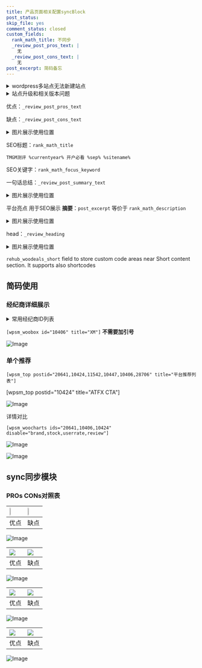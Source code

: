 ```yaml
---
title: 产品页面相关配置syncBlock
post_status: 
skip_file: yes
comment_status: closed
custom_fields:
  rank_math_title: 不同步
  _review_post_pros_text: |
    无
  _review_post_cons_text: |
    无
post_excerpt: 简码备忘
---
```

<details><summary>wordpress多站点无法新建站点</summary>

<li>和报错需要清理cookies一样的原因</li>
<li>wp-config.php里面<code>define( 'SUBDOMAIN_INSTALL', false );//子域名安装</code></li>
<li>新建子站点是用<code>define( 'SUBDOMAIN_INSTALL', true);//子域名安装</code> 完成以后，改成<code>false</code></li>
</details>

<details><summary>站点升级和相关版本问题</summary>

<p>wordpress：5.9.9
woocommerce：7.5.1
出现问题的地方：主题选项里面>><strong>Product layout >>compact style</strong></p>
<p>如何出现没有用过的字段 导致无法保存。先导出配置 然后进行修改，后面再次恢复即可。</p>
<p>出现部分字段无法显示时，需要返回默认布局后，对产品进行保存就好了。</p>
<p></p>
</details>

优点：`_review_post_pros_text`

缺点：`_review_post_cons_text`

<details><summary>图片展示使用位置</summary>

<img src="https://prod-files-secure.s3.us-west-2.amazonaws.com/39ed1227-6d7d-4570-be36-9ccd4a2c4241/f51d3d83-55d4-4bdf-9604-f37ec77ab556/Untitled.png?X-Amz-Algorithm=AWS4-HMAC-SHA256&X-Amz-Content-Sha256=UNSIGNED-PAYLOAD&X-Amz-Credential=ASIAZI2LB4662Q7AJQ3W%2F20250428%2Fus-west-2%2Fs3%2Faws4_request&X-Amz-Date=20250428T105517Z&X-Amz-Expires=3600&X-Amz-Security-Token=IQoJb3JpZ2luX2VjENr%2F%2F%2F%2F%2F%2F%2F%2F%2F%2FwEaCXVzLXdlc3QtMiJGMEQCIEtiR9FDhkNq70te%2FCHGq40Ejt%2BpT%2FNkQQfgEAJSCWyuAiAXts6ELr9xqkpoztS2PkorYiyB4MmbRmKf0B0iXcI8ASr%2FAwhzEAAaDDYzNzQyMzE4MzgwNSIMdmQJns4pFE44XUErKtwDZFm13PirtH8zcZSRV4kfqAg0QLqCssNwA0KNHx4sJtgsjR05u6FvNMT8DhlpGmAq4KRvyQimlBeT7pD7APdV0cbnTL%2FsS43eZ4RlFGYmdiFAoXZodiP923nO7GS76jdC6mvVT6aIpygZgZ22nY1HHb5PpUNEpBOCLRhxiKq5XhgStoxRlL4cqkYsUM4Z1BY21%2Bc4BOwTNK2Pdm4CNyU58fTMbP0MeeNHt00V43C7DbvWrWzD4Oh8IH3VofY%2FxBMg%2FC7qW%2BIm%2Fs6wMOAJR7yTB%2Bomj2CQO9uVwNrb%2FowO49s7vB%2FLJ%2FMALblS9zBiXCEMCiIG7mJSaSvDbm9YvSUeOzgw3rPMFzEaphOO66HipgtAsWVUO%2FE2UgkVtyWQO%2F9rcKJTBBpqHNzCBOctCzoUro8zb3MuQRnndPBkPAtztqW%2Bf8cS%2FYYdhVsbhHh%2FDqqNLc%2BIpfNewXEs%2BsM%2F2yfBGWtcvDvzlRqLsIH9MhKKCxXAvq8084ULmiC9wqBE%2B%2F2BMx2M6wu9lXquWiubADnHn6eCODOYvGQBrb5B5mwBrp1LA7oolbrzEDmurWA8WP%2Fyti4G9dlOpVnTqyBLw%2F5R7SgdKrqiAEmXtdy7BH4TdhKodg30%2Fw%2BbcCuyhNcwiqm9wAY6pgGkL3pY2Hq8A5c1DdAWKhZoD9HJm1cVRJYv1qQjql7sHT7H4d1ozYNLmwUON02Mi%2FKdE7BOBSZQ%2BeB3ecG0PFDKn4WNqJJG9peakEWPaMMC67RGYWlJl%2BZh9rpSeFKCZhF0LRN14zWVx%2F0hB0XanwJmDEYIXbraS%2F%2BHfc72WOCt%2B4AqwwBNOmx7DOMYYMFHKhAyP7Q88bAdxmM%2BAP9yPVT3rqbGkdH9&X-Amz-Signature=96916ab6ec36e83f7869e8236ec0ebf4761fa713cd173519e9e2abf7f2a99078&X-Amz-SignedHeaders=host&x-id=GetObject" alt="Image">
</details>

SEO标题：`rank_math_title`

`TMGM测评 %currentyear% 开户必看 %sep% %sitename%`

SEO关键字：`rank_math_focus_keyword`

一句话总结：`_review_post_summary_text`

<details><summary>图片展示使用位置</summary>

<img src="https://prod-files-secure.s3.us-west-2.amazonaws.com/39ed1227-6d7d-4570-be36-9ccd4a2c4241/4b96a922-296c-4f4e-8630-d1c870cbce01/Untitled.png?X-Amz-Algorithm=AWS4-HMAC-SHA256&X-Amz-Content-Sha256=UNSIGNED-PAYLOAD&X-Amz-Credential=ASIAZI2LB466WJNLOYIE%2F20250428%2Fus-west-2%2Fs3%2Faws4_request&X-Amz-Date=20250428T105517Z&X-Amz-Expires=3600&X-Amz-Security-Token=IQoJb3JpZ2luX2VjENr%2F%2F%2F%2F%2F%2F%2F%2F%2F%2FwEaCXVzLXdlc3QtMiJGMEQCIBzaCWpS1A%2F9RIgqxP1SRDGp3IWoyRmGmuTAAPEf9ltaAiA%2BW2KzmhAZSym%2BxuTeTFAysxW8Rg2JuN6RVf%2Bd3Rcq1yr%2FAwhzEAAaDDYzNzQyMzE4MzgwNSIM35m9TG8qEYbpgdzbKtwD2q7%2FBbZj2OUoi6r4CCuAr3Y7%2BWkTdnfJhBI2Jgzspl6us%2BW8qkzmZ5C0kXqh4rPmhgP58mruFVhHvst9l%2BwcftTexml2AFxaAyNZx1UQaszgAFOKwRiEgeKFkJKV0l7lJB2kp5ZTMI%2FOfl8w2NA%2FVvnag90chaaJVjTFsGgXpJSG4Z2vKxXk%2BwltT%2BtG9Gzs9R2aIuFtfiSEWbG7S6jELC9Br0kd0Loa72y6Eh5kAgbEsETYE8SKG7ZpOhvyUFySISUGxBl0gnlQK8nUmg6UNC%2B7ART4XjqTQyhMFA6NoArHaZtkg5RNE4hcJGOR08FcUeDRDIli%2Fjo0Nzh57s5KEpJcDQm4A5v2dmgkWreHMN6mRDsNoC4%2BSlV0MYvIhKXj3G4Y1WTqDAutbTN%2F0Q8pHprt%2FFGbKM0o7%2FABbThbfxjeqyo033SAWX%2FC8FElM9YRVYN%2BZ4uL0%2BwXkaQWufApI3QFjiVX1nQZySje2c0jOSHS6lKUupDHyekPtUvs3nYRxGwgctSGZ%2Foyyapm80MrPN0ei8JoAoErSXyQhpVr8vupavNdioRELd9lglNzf5YYowujZZNH9rIl%2FUOacKoIUgVbl79GXBwccyR3LGAZf4gVknqSLhZRqj11Ov4wp6m9wAY6pgECQDLerRvuMtlyrMXTPU%2BDmrPfj7JSzPbQgaMGRpAsK1ZoB54U2vStMDPU8r%2FvcNR6F0Ylr5dbF090yuADV2%2FpH5qVONGm0LBIUowO8dmWVV%2FUPjtSzRsNq%2BrsXxZEpdmmKZAsz%2FB42qbgx8gqlygp07jNt3bCgHSmiAY1tQx%2B1HIm9owPlopWs9K2ZWIJgjxLF8tpD3%2Bp63ZR3cPuNxqIc221yxwA&X-Amz-Signature=0f2f973691571f9de91a397d6f0bfdbaf846c70ac1f792bddf2b32e3a7a403fe&X-Amz-SignedHeaders=host&x-id=GetObject" alt="Image">
</details>

平台亮点 用于SEO展示 **摘要**：`post_excerpt`  等价于 `rank_math_description`

<details><summary>图片展示使用位置</summary>

<img src="https://prod-files-secure.s3.us-west-2.amazonaws.com/39ed1227-6d7d-4570-be36-9ccd4a2c4241/1ee11f63-b60a-4dfe-a7a7-d58ff23b5d88/Untitled.png?X-Amz-Algorithm=AWS4-HMAC-SHA256&X-Amz-Content-Sha256=UNSIGNED-PAYLOAD&X-Amz-Credential=ASIAZI2LB466SLQVBB6R%2F20250428%2Fus-west-2%2Fs3%2Faws4_request&X-Amz-Date=20250428T105517Z&X-Amz-Expires=3600&X-Amz-Security-Token=IQoJb3JpZ2luX2VjENr%2F%2F%2F%2F%2F%2F%2F%2F%2F%2FwEaCXVzLXdlc3QtMiJHMEUCIQDTKqkzZb%2Bxr74B4m5gt5ZCngm%2Ffbq%2FtqXz%2FgodaLntWAIgVYrdWCmAXCix3gtAEiREH4UN2uzYPwAd%2F9sqoCRyU8gq%2FwMIcxAAGgw2Mzc0MjMxODM4MDUiDH%2BJcgXLKvHU1WxTnyrcA8bFRuY7aHLoqvjMiKh1xeOullN4Cbwz4OXJ0VOh%2FKbsYA%2BWA1C8v9IeV7CPu029R8bNeE5EQ21tczdpMKGrsdutLvskvdPpGAdt%2ByoAwfk1Pz9WUKpWUW2wTgE2plS69gk2ApkwDrgUJ7uuESD0rLIauy6svyfuNiO9S0DubBCv8MyTbhJ%2BPJGBU4Rlc%2F9%2FeYYduCGFmBD4FnCNxdg3RExh8PpemkE5jvATtHtImIVE2vqVTkI8CkEheiXfhz93CxYkhIt5fk140eXhtMwfnMEVA0kCBVUucOExusBbq9Kh9AMzmy7OCRlt%2BKiMHEnFqgpmciQkKJ3W0l%2BwUeKE3YrUE%2BibTeadMq4BlTMI%2Feghtq%2FHNbNHa3tQLx7Md9%2BEYFyP66LBXcRgbhjcT%2F04j153bEM5Y4XJEON5TJGi62xyTCZVuPTxhduNNvWak4t9YY7xeZNiffdCTjnwvgpPt8id8CWwK3BQscEg6b9ggA2LHV62tN1jIvzobb48Qge4Cv2h3Gbw9Z1%2BO34CfbG4j1JT22SU3UQg9cMsDcFPTHoWOlhyzCX1W3lkkIC0Y0w8qSECgzsOumSUXT6iNv%2BaX57a7%2BcEEsyZBIzdPpqpcOpf6RkiZrVGB98mCcQbMMSpvcAGOqUBPXQS7W6F7cwaQNCD7bQ5uh1dY3NGFM7ivDgAyuatyGGscuDwOPUNVw2CP17FtEkjpsSSMLgtLVw%2BM53k68g1%2B%2Fpqw350WDYWPUmvbQPclEsG7G6bkp8%2BqztSba3SD9gkyzCDmvMqpWHomsQaLXh%2F4MjcmfU38I%2FsV2plneIvyke7mOxLL0hx4vyGk4g84Gt38adnD1g3%2FGO8c%2F14luNeTR6MKILQ&X-Amz-Signature=598a8ecb8a94a1af004a868d8cab40c3cd015f236161b88ce442f251f15c6d4d&X-Amz-SignedHeaders=host&x-id=GetObject" alt="Image">
<img src="https://prod-files-secure.s3.us-west-2.amazonaws.com/39ed1227-6d7d-4570-be36-9ccd4a2c4241/ad4118b5-78d8-4fbe-801e-3b29b5d99c01/Untitled.png?X-Amz-Algorithm=AWS4-HMAC-SHA256&X-Amz-Content-Sha256=UNSIGNED-PAYLOAD&X-Amz-Credential=ASIAZI2LB466SLQVBB6R%2F20250428%2Fus-west-2%2Fs3%2Faws4_request&X-Amz-Date=20250428T105517Z&X-Amz-Expires=3600&X-Amz-Security-Token=IQoJb3JpZ2luX2VjENr%2F%2F%2F%2F%2F%2F%2F%2F%2F%2FwEaCXVzLXdlc3QtMiJHMEUCIQDTKqkzZb%2Bxr74B4m5gt5ZCngm%2Ffbq%2FtqXz%2FgodaLntWAIgVYrdWCmAXCix3gtAEiREH4UN2uzYPwAd%2F9sqoCRyU8gq%2FwMIcxAAGgw2Mzc0MjMxODM4MDUiDH%2BJcgXLKvHU1WxTnyrcA8bFRuY7aHLoqvjMiKh1xeOullN4Cbwz4OXJ0VOh%2FKbsYA%2BWA1C8v9IeV7CPu029R8bNeE5EQ21tczdpMKGrsdutLvskvdPpGAdt%2ByoAwfk1Pz9WUKpWUW2wTgE2plS69gk2ApkwDrgUJ7uuESD0rLIauy6svyfuNiO9S0DubBCv8MyTbhJ%2BPJGBU4Rlc%2F9%2FeYYduCGFmBD4FnCNxdg3RExh8PpemkE5jvATtHtImIVE2vqVTkI8CkEheiXfhz93CxYkhIt5fk140eXhtMwfnMEVA0kCBVUucOExusBbq9Kh9AMzmy7OCRlt%2BKiMHEnFqgpmciQkKJ3W0l%2BwUeKE3YrUE%2BibTeadMq4BlTMI%2Feghtq%2FHNbNHa3tQLx7Md9%2BEYFyP66LBXcRgbhjcT%2F04j153bEM5Y4XJEON5TJGi62xyTCZVuPTxhduNNvWak4t9YY7xeZNiffdCTjnwvgpPt8id8CWwK3BQscEg6b9ggA2LHV62tN1jIvzobb48Qge4Cv2h3Gbw9Z1%2BO34CfbG4j1JT22SU3UQg9cMsDcFPTHoWOlhyzCX1W3lkkIC0Y0w8qSECgzsOumSUXT6iNv%2BaX57a7%2BcEEsyZBIzdPpqpcOpf6RkiZrVGB98mCcQbMMSpvcAGOqUBPXQS7W6F7cwaQNCD7bQ5uh1dY3NGFM7ivDgAyuatyGGscuDwOPUNVw2CP17FtEkjpsSSMLgtLVw%2BM53k68g1%2B%2Fpqw350WDYWPUmvbQPclEsG7G6bkp8%2BqztSba3SD9gkyzCDmvMqpWHomsQaLXh%2F4MjcmfU38I%2FsV2plneIvyke7mOxLL0hx4vyGk4g84Gt38adnD1g3%2FGO8c%2F14luNeTR6MKILQ&X-Amz-Signature=f3e2c144ba4665c6fa4764078fc0546da8964a2bcf6b9b5972c7f54520b61a64&X-Amz-SignedHeaders=host&x-id=GetObject" alt="Image">
<img src="https://prod-files-secure.s3.us-west-2.amazonaws.com/39ed1227-6d7d-4570-be36-9ccd4a2c4241/a38cf7c9-a79c-4b64-9e94-13589fe0758b/Untitled.png?X-Amz-Algorithm=AWS4-HMAC-SHA256&X-Amz-Content-Sha256=UNSIGNED-PAYLOAD&X-Amz-Credential=ASIAZI2LB466SLQVBB6R%2F20250428%2Fus-west-2%2Fs3%2Faws4_request&X-Amz-Date=20250428T105517Z&X-Amz-Expires=3600&X-Amz-Security-Token=IQoJb3JpZ2luX2VjENr%2F%2F%2F%2F%2F%2F%2F%2F%2F%2FwEaCXVzLXdlc3QtMiJHMEUCIQDTKqkzZb%2Bxr74B4m5gt5ZCngm%2Ffbq%2FtqXz%2FgodaLntWAIgVYrdWCmAXCix3gtAEiREH4UN2uzYPwAd%2F9sqoCRyU8gq%2FwMIcxAAGgw2Mzc0MjMxODM4MDUiDH%2BJcgXLKvHU1WxTnyrcA8bFRuY7aHLoqvjMiKh1xeOullN4Cbwz4OXJ0VOh%2FKbsYA%2BWA1C8v9IeV7CPu029R8bNeE5EQ21tczdpMKGrsdutLvskvdPpGAdt%2ByoAwfk1Pz9WUKpWUW2wTgE2plS69gk2ApkwDrgUJ7uuESD0rLIauy6svyfuNiO9S0DubBCv8MyTbhJ%2BPJGBU4Rlc%2F9%2FeYYduCGFmBD4FnCNxdg3RExh8PpemkE5jvATtHtImIVE2vqVTkI8CkEheiXfhz93CxYkhIt5fk140eXhtMwfnMEVA0kCBVUucOExusBbq9Kh9AMzmy7OCRlt%2BKiMHEnFqgpmciQkKJ3W0l%2BwUeKE3YrUE%2BibTeadMq4BlTMI%2Feghtq%2FHNbNHa3tQLx7Md9%2BEYFyP66LBXcRgbhjcT%2F04j153bEM5Y4XJEON5TJGi62xyTCZVuPTxhduNNvWak4t9YY7xeZNiffdCTjnwvgpPt8id8CWwK3BQscEg6b9ggA2LHV62tN1jIvzobb48Qge4Cv2h3Gbw9Z1%2BO34CfbG4j1JT22SU3UQg9cMsDcFPTHoWOlhyzCX1W3lkkIC0Y0w8qSECgzsOumSUXT6iNv%2BaX57a7%2BcEEsyZBIzdPpqpcOpf6RkiZrVGB98mCcQbMMSpvcAGOqUBPXQS7W6F7cwaQNCD7bQ5uh1dY3NGFM7ivDgAyuatyGGscuDwOPUNVw2CP17FtEkjpsSSMLgtLVw%2BM53k68g1%2B%2Fpqw350WDYWPUmvbQPclEsG7G6bkp8%2BqztSba3SD9gkyzCDmvMqpWHomsQaLXh%2F4MjcmfU38I%2FsV2plneIvyke7mOxLL0hx4vyGk4g84Gt38adnD1g3%2FGO8c%2F14luNeTR6MKILQ&X-Amz-Signature=5226fbcd14f9e0fb73902b8941414600d04f4435dff031973662000849674318&X-Amz-SignedHeaders=host&x-id=GetObject" alt="Image">
<img src="https://prod-files-secure.s3.us-west-2.amazonaws.com/39ed1227-6d7d-4570-be36-9ccd4a2c4241/7da6fc1e-d2ac-42ae-8c75-cb5749aa18f6/Untitled.png?X-Amz-Algorithm=AWS4-HMAC-SHA256&X-Amz-Content-Sha256=UNSIGNED-PAYLOAD&X-Amz-Credential=ASIAZI2LB466SLQVBB6R%2F20250428%2Fus-west-2%2Fs3%2Faws4_request&X-Amz-Date=20250428T105517Z&X-Amz-Expires=3600&X-Amz-Security-Token=IQoJb3JpZ2luX2VjENr%2F%2F%2F%2F%2F%2F%2F%2F%2F%2FwEaCXVzLXdlc3QtMiJHMEUCIQDTKqkzZb%2Bxr74B4m5gt5ZCngm%2Ffbq%2FtqXz%2FgodaLntWAIgVYrdWCmAXCix3gtAEiREH4UN2uzYPwAd%2F9sqoCRyU8gq%2FwMIcxAAGgw2Mzc0MjMxODM4MDUiDH%2BJcgXLKvHU1WxTnyrcA8bFRuY7aHLoqvjMiKh1xeOullN4Cbwz4OXJ0VOh%2FKbsYA%2BWA1C8v9IeV7CPu029R8bNeE5EQ21tczdpMKGrsdutLvskvdPpGAdt%2ByoAwfk1Pz9WUKpWUW2wTgE2plS69gk2ApkwDrgUJ7uuESD0rLIauy6svyfuNiO9S0DubBCv8MyTbhJ%2BPJGBU4Rlc%2F9%2FeYYduCGFmBD4FnCNxdg3RExh8PpemkE5jvATtHtImIVE2vqVTkI8CkEheiXfhz93CxYkhIt5fk140eXhtMwfnMEVA0kCBVUucOExusBbq9Kh9AMzmy7OCRlt%2BKiMHEnFqgpmciQkKJ3W0l%2BwUeKE3YrUE%2BibTeadMq4BlTMI%2Feghtq%2FHNbNHa3tQLx7Md9%2BEYFyP66LBXcRgbhjcT%2F04j153bEM5Y4XJEON5TJGi62xyTCZVuPTxhduNNvWak4t9YY7xeZNiffdCTjnwvgpPt8id8CWwK3BQscEg6b9ggA2LHV62tN1jIvzobb48Qge4Cv2h3Gbw9Z1%2BO34CfbG4j1JT22SU3UQg9cMsDcFPTHoWOlhyzCX1W3lkkIC0Y0w8qSECgzsOumSUXT6iNv%2BaX57a7%2BcEEsyZBIzdPpqpcOpf6RkiZrVGB98mCcQbMMSpvcAGOqUBPXQS7W6F7cwaQNCD7bQ5uh1dY3NGFM7ivDgAyuatyGGscuDwOPUNVw2CP17FtEkjpsSSMLgtLVw%2BM53k68g1%2B%2Fpqw350WDYWPUmvbQPclEsG7G6bkp8%2BqztSba3SD9gkyzCDmvMqpWHomsQaLXh%2F4MjcmfU38I%2FsV2plneIvyke7mOxLL0hx4vyGk4g84Gt38adnD1g3%2FGO8c%2F14luNeTR6MKILQ&X-Amz-Signature=48a3949056c229d44a9dce4a7ae1f266ee777239b43f5d4c128c907fa77c5527&X-Amz-SignedHeaders=host&x-id=GetObject" alt="Image">
<img src="https://prod-files-secure.s3.us-west-2.amazonaws.com/39ed1227-6d7d-4570-be36-9ccd4a2c4241/7e97f40a-eaee-47f5-b2f9-475f96808fa7/Untitled.png?X-Amz-Algorithm=AWS4-HMAC-SHA256&X-Amz-Content-Sha256=UNSIGNED-PAYLOAD&X-Amz-Credential=ASIAZI2LB466SLQVBB6R%2F20250428%2Fus-west-2%2Fs3%2Faws4_request&X-Amz-Date=20250428T105517Z&X-Amz-Expires=3600&X-Amz-Security-Token=IQoJb3JpZ2luX2VjENr%2F%2F%2F%2F%2F%2F%2F%2F%2F%2FwEaCXVzLXdlc3QtMiJHMEUCIQDTKqkzZb%2Bxr74B4m5gt5ZCngm%2Ffbq%2FtqXz%2FgodaLntWAIgVYrdWCmAXCix3gtAEiREH4UN2uzYPwAd%2F9sqoCRyU8gq%2FwMIcxAAGgw2Mzc0MjMxODM4MDUiDH%2BJcgXLKvHU1WxTnyrcA8bFRuY7aHLoqvjMiKh1xeOullN4Cbwz4OXJ0VOh%2FKbsYA%2BWA1C8v9IeV7CPu029R8bNeE5EQ21tczdpMKGrsdutLvskvdPpGAdt%2ByoAwfk1Pz9WUKpWUW2wTgE2plS69gk2ApkwDrgUJ7uuESD0rLIauy6svyfuNiO9S0DubBCv8MyTbhJ%2BPJGBU4Rlc%2F9%2FeYYduCGFmBD4FnCNxdg3RExh8PpemkE5jvATtHtImIVE2vqVTkI8CkEheiXfhz93CxYkhIt5fk140eXhtMwfnMEVA0kCBVUucOExusBbq9Kh9AMzmy7OCRlt%2BKiMHEnFqgpmciQkKJ3W0l%2BwUeKE3YrUE%2BibTeadMq4BlTMI%2Feghtq%2FHNbNHa3tQLx7Md9%2BEYFyP66LBXcRgbhjcT%2F04j153bEM5Y4XJEON5TJGi62xyTCZVuPTxhduNNvWak4t9YY7xeZNiffdCTjnwvgpPt8id8CWwK3BQscEg6b9ggA2LHV62tN1jIvzobb48Qge4Cv2h3Gbw9Z1%2BO34CfbG4j1JT22SU3UQg9cMsDcFPTHoWOlhyzCX1W3lkkIC0Y0w8qSECgzsOumSUXT6iNv%2BaX57a7%2BcEEsyZBIzdPpqpcOpf6RkiZrVGB98mCcQbMMSpvcAGOqUBPXQS7W6F7cwaQNCD7bQ5uh1dY3NGFM7ivDgAyuatyGGscuDwOPUNVw2CP17FtEkjpsSSMLgtLVw%2BM53k68g1%2B%2Fpqw350WDYWPUmvbQPclEsG7G6bkp8%2BqztSba3SD9gkyzCDmvMqpWHomsQaLXh%2F4MjcmfU38I%2FsV2plneIvyke7mOxLL0hx4vyGk4g84Gt38adnD1g3%2FGO8c%2F14luNeTR6MKILQ&X-Amz-Signature=97fa06a6cefe2a236bae7419cb96a804db2e70736f245098df5a545401ae1eea&X-Amz-SignedHeaders=host&x-id=GetObject" alt="Image">
</details>

head：`_review_heading`

<details><summary>图片展示使用位置</summary>

<img src="https://prod-files-secure.s3.us-west-2.amazonaws.com/39ed1227-6d7d-4570-be36-9ccd4a2c4241/3a4650ad-9887-415c-889a-edd51fa54f27/Untitled.png?X-Amz-Algorithm=AWS4-HMAC-SHA256&X-Amz-Content-Sha256=UNSIGNED-PAYLOAD&X-Amz-Credential=ASIAZI2LB46663FRXA2P%2F20250428%2Fus-west-2%2Fs3%2Faws4_request&X-Amz-Date=20250428T105518Z&X-Amz-Expires=3600&X-Amz-Security-Token=IQoJb3JpZ2luX2VjENr%2F%2F%2F%2F%2F%2F%2F%2F%2F%2FwEaCXVzLXdlc3QtMiJGMEQCIAusp7dmT1j3GMmAwhVTA8v9tdx1znKZFvB5mVgxm1nqAiBEbYppeVv%2FtZZpUe7v5HcUXRNgtIsduDCg1NE38uFtfSr%2FAwhzEAAaDDYzNzQyMzE4MzgwNSIMPK8JslkndCwSGdc0KtwDqdxJYwH235nwUYqilLEdOFqaFron4xl8lFchPoqPmLYr5sj39s99u0SiHidh31447Pk8N0M6q5ei3%2FB%2Bl1KbKb0m%2FM6QHquNHU%2FecbK6UWqUhI9LhuwHdSjZZ9sxu2lG5sBE0HAdDJSljR0w7enQQsrXPgHJeUFJZkVx5AE3IWYV8FCj8UqRcNU2zUAU%2FUTgY8MTpLVamFKmrXKfWwICujVqAAdW%2FhJjHknyS%2FaO8ZaftsrR%2BnqSHAYx5hrcaa%2Fskzm%2BhBHgo0m65mvvnBaTdHfgycFGI5RTaQN1VvpH2i5r%2BA6hv4EECmIUtA7l6QBgq8KoHDoGeToeIpVfi8mRCC14e5cqcFHV2CAmPf2IQ5ywqPrzABF5hvEt1SbDuRo0HsDNultmslvHe8%2F44SdFpMHEu2ep6jvB5tshT8zHlxAqbasyKZQDUQYrO02Rf5xXSh1kMCdLR4TgOsrnkl6QEr4hVfYVyRI2qzAuJZ23CkpQnfWpRfkHAQQD%2B4a%2Fvc8JjtYpa6kEYJLoWDKZO%2B757X7IqYENLaMehHC%2BEvTC6DtQUQv1ChHKOLueeufWf2WsFivxd%2FqA7MSeJSUqeDXRN%2BHcUKOYaqtiDWd8RRucQwgdynxpKAJWZQAVd34w3Km9wAY6pgGWbcyQRfWmO4AmlZX4gtsGHG8Z%2B8NXZA5DC3%2BEDtQ33Vjwuq4q0gu0vj4uRcCRnynHwvtmuii7%2BqoP99Wxoaskh4%2F1vCbY2mWwtRWPChR9xI8RHLz3xGtwRCeKLOIZ0Lz8CX1BSEdVjrwhfboIssBPE7saT95tc5D6pG%2BmYssFQ%2F314%2BuNcQs3xoyIb%2Bwq2yeu7AA0N6e4bfapAnZHUU6KL66scr4Y&X-Amz-Signature=f29ddbeff5dd665036252112d4dfaffb186fa6be28a971ae8c799a4b31131cec&X-Amz-SignedHeaders=host&x-id=GetObject" alt="Image">
</details>

`rehub_woodeals_short`	field to store custom code areas near Short content section. It supports also shortcodes



## 简码使用

### 经纪商详细展示

<details><summary>常用经纪商ID列表</summary>

<pre><code class="php">嘉盛 ===> 20641  [wpsm_woobox id="20641" title="嘉盛"]
易信easymarkets ===> 11542  [wpsm_woobox id="11542" title="易信easymarkets"]
ATFX外汇 ===> 10424  [wpsm_woobox id="10424" title="ATFX"]
XM ===> 10406  [wpsm_woobox id="10406" title="XM"]
TMGM ===> 29622  [wpsm_woobox id="29622" title="TMGM"]
HYCM ===> 10447  [wpsm_woobox id="10447" title="HYCM"]
fpmarkets澳福外汇 ===> 20639  [wpsm_woobox id="20639" title="fpmarkets澳福外汇"]</code></pre>
</details>

`[wpsm_woobox id="10406" title="XM"]` **不需要加引号**

![Image](https://prod-files-secure.s3.us-west-2.amazonaws.com/39ed1227-6d7d-4570-be36-9ccd4a2c4241/4f898f9d-0fa7-4e43-acd3-ac6bc7be575a/Untitled.png?X-Amz-Algorithm=AWS4-HMAC-SHA256&X-Amz-Content-Sha256=UNSIGNED-PAYLOAD&X-Amz-Credential=ASIAZI2LB466UYEA3PKR%2F20250428%2Fus-west-2%2Fs3%2Faws4_request&X-Amz-Date=20250428T105516Z&X-Amz-Expires=3600&X-Amz-Security-Token=IQoJb3JpZ2luX2VjENr%2F%2F%2F%2F%2F%2F%2F%2F%2F%2FwEaCXVzLXdlc3QtMiJHMEUCIQDs9oQkooaARVUboZppq8O9SCZPUk89HNoKyxjVcPjLGQIgO3HfDxWm3dyY7Z7hHU6ErIUJEqxkzpLpG8iEcHak4ckq%2FwMIcxAAGgw2Mzc0MjMxODM4MDUiDNGTj7nKRRYEf2uIoCrcA9ATVYI4bPogAA2NG0o4etYGGzsXnK2ezG119SLVY6XUAx7NkmMW7ai1wKD33WawNX3EnjsMLdP1xq4JA3nP9PuI24OT%2BOuTEics5pYDu0QARCqyW9xhIc954ruU%2BcNfm9VjShJgVB4TCE%2Fie7L3JxoeNCYIcghezU7YbZ%2BWCldwtcEMwQQKFVbbhNWbMtqmXe0GnlHS3MuHPkU9N6bs6b7fiZ5un1BNDmETL55iuInthlf3Y8anyofKGbkDgtnuaI63EMMh2sTK8jlIjPIA4I7HmqUUKcf5sgMPgRuV%2B9JoU0lD6DbDJ3WMc1bYwPfs9RXXn0efdtkk26Yy3uyvzY23hkvrbJFaliJaobOCeRxmnRs8A2Ncy3rogYdCkQR2z0CkhgYz4WfvdFaYPPvdffiDKFeVZ2fK6k8gUpIqOAJvGKmujX1VBvMsjAAr6ulsg0rGCDrLXIMocaGJ7LSA90LroSsTKpp5EtwlNK%2FY14RWpJgnbmVOgdVQPrPHe1s4i8TbKEk9SjHaYCLvw0F8TxGtXRgB0HsqhL6qrl%2FeK4G4zE0lqJ6vr7QzhdTO%2FhcbchOrTTaC8dviXZzscuRswqwIv3vG8rxvzQeh7u7jSMerwSioeu4q5XhSHbIkML%2BpvcAGOqUB7V56GnRbgXQ2V%2Fx2%2FNVPEF5Plio1TAqX1V9S8e9WY8NgzyunNoBmDrN1vwi%2BzhHV4gKQiaFrkTkN33Oy5Z3REN2UQrmamtIJpBVBrjP6rMAMJajIKMmGAn4Dc2sWz%2BRDfQ7Vwd%2FkFnJ5C9rVe%2FwYv5nwPFLxyzNg45SNw4z3HwK20n1H350zlK17RrmJZa8MMcVbExQ%2B%2FPZ0H2SjsKTNRcZ6PtLk&X-Amz-Signature=20755d69211429108622822b9a3222d6fa564f7f9529f992dc9ff243b8f04a33&X-Amz-SignedHeaders=host&x-id=GetObject)

### 单个推荐
`[wpsm_top postid="20641,10424,11542,10447,10406,28706" title="平台推荐列表"]`

[wpsm_top postid="10424" title="ATFX CTA"]

![Image](https://prod-files-secure.s3.us-west-2.amazonaws.com/39ed1227-6d7d-4570-be36-9ccd4a2c4241/5ac620dc-51a8-48b6-b55d-91f47299193c/Untitled.png?X-Amz-Algorithm=AWS4-HMAC-SHA256&X-Amz-Content-Sha256=UNSIGNED-PAYLOAD&X-Amz-Credential=ASIAZI2LB466UYEA3PKR%2F20250428%2Fus-west-2%2Fs3%2Faws4_request&X-Amz-Date=20250428T105516Z&X-Amz-Expires=3600&X-Amz-Security-Token=IQoJb3JpZ2luX2VjENr%2F%2F%2F%2F%2F%2F%2F%2F%2F%2FwEaCXVzLXdlc3QtMiJHMEUCIQDs9oQkooaARVUboZppq8O9SCZPUk89HNoKyxjVcPjLGQIgO3HfDxWm3dyY7Z7hHU6ErIUJEqxkzpLpG8iEcHak4ckq%2FwMIcxAAGgw2Mzc0MjMxODM4MDUiDNGTj7nKRRYEf2uIoCrcA9ATVYI4bPogAA2NG0o4etYGGzsXnK2ezG119SLVY6XUAx7NkmMW7ai1wKD33WawNX3EnjsMLdP1xq4JA3nP9PuI24OT%2BOuTEics5pYDu0QARCqyW9xhIc954ruU%2BcNfm9VjShJgVB4TCE%2Fie7L3JxoeNCYIcghezU7YbZ%2BWCldwtcEMwQQKFVbbhNWbMtqmXe0GnlHS3MuHPkU9N6bs6b7fiZ5un1BNDmETL55iuInthlf3Y8anyofKGbkDgtnuaI63EMMh2sTK8jlIjPIA4I7HmqUUKcf5sgMPgRuV%2B9JoU0lD6DbDJ3WMc1bYwPfs9RXXn0efdtkk26Yy3uyvzY23hkvrbJFaliJaobOCeRxmnRs8A2Ncy3rogYdCkQR2z0CkhgYz4WfvdFaYPPvdffiDKFeVZ2fK6k8gUpIqOAJvGKmujX1VBvMsjAAr6ulsg0rGCDrLXIMocaGJ7LSA90LroSsTKpp5EtwlNK%2FY14RWpJgnbmVOgdVQPrPHe1s4i8TbKEk9SjHaYCLvw0F8TxGtXRgB0HsqhL6qrl%2FeK4G4zE0lqJ6vr7QzhdTO%2FhcbchOrTTaC8dviXZzscuRswqwIv3vG8rxvzQeh7u7jSMerwSioeu4q5XhSHbIkML%2BpvcAGOqUB7V56GnRbgXQ2V%2Fx2%2FNVPEF5Plio1TAqX1V9S8e9WY8NgzyunNoBmDrN1vwi%2BzhHV4gKQiaFrkTkN33Oy5Z3REN2UQrmamtIJpBVBrjP6rMAMJajIKMmGAn4Dc2sWz%2BRDfQ7Vwd%2FkFnJ5C9rVe%2FwYv5nwPFLxyzNg45SNw4z3HwK20n1H350zlK17RrmJZa8MMcVbExQ%2B%2FPZ0H2SjsKTNRcZ6PtLk&X-Amz-Signature=d12692e8e865ab0a986498ff4f7cb2d3ab263e9b888644ebe76a4e4dd5b7ddc9&X-Amz-SignedHeaders=host&x-id=GetObject)

详情对比

`[wpsm_woocharts ids="20641,10406,10424" disable="brand,stock,userrate,review"]`

![Image](https://prod-files-secure.s3.us-west-2.amazonaws.com/39ed1227-6d7d-4570-be36-9ccd4a2c4241/bf3ba45f-b9f3-4295-8aef-b4a495fd25f4/Untitled.png?X-Amz-Algorithm=AWS4-HMAC-SHA256&X-Amz-Content-Sha256=UNSIGNED-PAYLOAD&X-Amz-Credential=ASIAZI2LB466UYEA3PKR%2F20250428%2Fus-west-2%2Fs3%2Faws4_request&X-Amz-Date=20250428T105516Z&X-Amz-Expires=3600&X-Amz-Security-Token=IQoJb3JpZ2luX2VjENr%2F%2F%2F%2F%2F%2F%2F%2F%2F%2FwEaCXVzLXdlc3QtMiJHMEUCIQDs9oQkooaARVUboZppq8O9SCZPUk89HNoKyxjVcPjLGQIgO3HfDxWm3dyY7Z7hHU6ErIUJEqxkzpLpG8iEcHak4ckq%2FwMIcxAAGgw2Mzc0MjMxODM4MDUiDNGTj7nKRRYEf2uIoCrcA9ATVYI4bPogAA2NG0o4etYGGzsXnK2ezG119SLVY6XUAx7NkmMW7ai1wKD33WawNX3EnjsMLdP1xq4JA3nP9PuI24OT%2BOuTEics5pYDu0QARCqyW9xhIc954ruU%2BcNfm9VjShJgVB4TCE%2Fie7L3JxoeNCYIcghezU7YbZ%2BWCldwtcEMwQQKFVbbhNWbMtqmXe0GnlHS3MuHPkU9N6bs6b7fiZ5un1BNDmETL55iuInthlf3Y8anyofKGbkDgtnuaI63EMMh2sTK8jlIjPIA4I7HmqUUKcf5sgMPgRuV%2B9JoU0lD6DbDJ3WMc1bYwPfs9RXXn0efdtkk26Yy3uyvzY23hkvrbJFaliJaobOCeRxmnRs8A2Ncy3rogYdCkQR2z0CkhgYz4WfvdFaYPPvdffiDKFeVZ2fK6k8gUpIqOAJvGKmujX1VBvMsjAAr6ulsg0rGCDrLXIMocaGJ7LSA90LroSsTKpp5EtwlNK%2FY14RWpJgnbmVOgdVQPrPHe1s4i8TbKEk9SjHaYCLvw0F8TxGtXRgB0HsqhL6qrl%2FeK4G4zE0lqJ6vr7QzhdTO%2FhcbchOrTTaC8dviXZzscuRswqwIv3vG8rxvzQeh7u7jSMerwSioeu4q5XhSHbIkML%2BpvcAGOqUB7V56GnRbgXQ2V%2Fx2%2FNVPEF5Plio1TAqX1V9S8e9WY8NgzyunNoBmDrN1vwi%2BzhHV4gKQiaFrkTkN33Oy5Z3REN2UQrmamtIJpBVBrjP6rMAMJajIKMmGAn4Dc2sWz%2BRDfQ7Vwd%2FkFnJ5C9rVe%2FwYv5nwPFLxyzNg45SNw4z3HwK20n1H350zlK17RrmJZa8MMcVbExQ%2B%2FPZ0H2SjsKTNRcZ6PtLk&X-Amz-Signature=e0ddb35319f3aa5e75a3b6bcc8ca076adec7650df690c128bb854d721ae05c84&X-Amz-SignedHeaders=host&x-id=GetObject)

![Image](https://prod-files-secure.s3.us-west-2.amazonaws.com/39ed1227-6d7d-4570-be36-9ccd4a2c4241/30bc56ef-f383-4b48-9768-2ebc9e436ec0/Untitled.png?X-Amz-Algorithm=AWS4-HMAC-SHA256&X-Amz-Content-Sha256=UNSIGNED-PAYLOAD&X-Amz-Credential=ASIAZI2LB466UYEA3PKR%2F20250428%2Fus-west-2%2Fs3%2Faws4_request&X-Amz-Date=20250428T105516Z&X-Amz-Expires=3600&X-Amz-Security-Token=IQoJb3JpZ2luX2VjENr%2F%2F%2F%2F%2F%2F%2F%2F%2F%2FwEaCXVzLXdlc3QtMiJHMEUCIQDs9oQkooaARVUboZppq8O9SCZPUk89HNoKyxjVcPjLGQIgO3HfDxWm3dyY7Z7hHU6ErIUJEqxkzpLpG8iEcHak4ckq%2FwMIcxAAGgw2Mzc0MjMxODM4MDUiDNGTj7nKRRYEf2uIoCrcA9ATVYI4bPogAA2NG0o4etYGGzsXnK2ezG119SLVY6XUAx7NkmMW7ai1wKD33WawNX3EnjsMLdP1xq4JA3nP9PuI24OT%2BOuTEics5pYDu0QARCqyW9xhIc954ruU%2BcNfm9VjShJgVB4TCE%2Fie7L3JxoeNCYIcghezU7YbZ%2BWCldwtcEMwQQKFVbbhNWbMtqmXe0GnlHS3MuHPkU9N6bs6b7fiZ5un1BNDmETL55iuInthlf3Y8anyofKGbkDgtnuaI63EMMh2sTK8jlIjPIA4I7HmqUUKcf5sgMPgRuV%2B9JoU0lD6DbDJ3WMc1bYwPfs9RXXn0efdtkk26Yy3uyvzY23hkvrbJFaliJaobOCeRxmnRs8A2Ncy3rogYdCkQR2z0CkhgYz4WfvdFaYPPvdffiDKFeVZ2fK6k8gUpIqOAJvGKmujX1VBvMsjAAr6ulsg0rGCDrLXIMocaGJ7LSA90LroSsTKpp5EtwlNK%2FY14RWpJgnbmVOgdVQPrPHe1s4i8TbKEk9SjHaYCLvw0F8TxGtXRgB0HsqhL6qrl%2FeK4G4zE0lqJ6vr7QzhdTO%2FhcbchOrTTaC8dviXZzscuRswqwIv3vG8rxvzQeh7u7jSMerwSioeu4q5XhSHbIkML%2BpvcAGOqUB7V56GnRbgXQ2V%2Fx2%2FNVPEF5Plio1TAqX1V9S8e9WY8NgzyunNoBmDrN1vwi%2BzhHV4gKQiaFrkTkN33Oy5Z3REN2UQrmamtIJpBVBrjP6rMAMJajIKMmGAn4Dc2sWz%2BRDfQ7Vwd%2FkFnJ5C9rVe%2FwYv5nwPFLxyzNg45SNw4z3HwK20n1H350zlK17RrmJZa8MMcVbExQ%2B%2FPZ0H2SjsKTNRcZ6PtLk&X-Amz-Signature=a892046c8ce133bdd9b0d8e1e80d7db8af155b81c8a67ad4ac4cf3054c200e11&X-Amz-SignedHeaders=host&x-id=GetObject)

## sync同步模块

### PROs CONs对照表

| <img src="https://cdn.ifttt.fun/gh/jarlin8/OSS@main/icons/customize/pros.svg" height="auto" width="37.3%"> | <img src="https://cdn.ifttt.fun/gh/jarlin8/OSS@main/icons/customize/cons.svg" height="auto" width="28.8%"> |
| :--- | :--- |
| 优点 | 缺点 |

![Image](https://prod-files-secure.s3.us-west-2.amazonaws.com/39ed1227-6d7d-4570-be36-9ccd4a2c4241/8742b755-dfb5-4004-9a5f-d6e561664bd8/Untitled.png?X-Amz-Algorithm=AWS4-HMAC-SHA256&X-Amz-Content-Sha256=UNSIGNED-PAYLOAD&X-Amz-Credential=ASIAZI2LB466UYEA3PKR%2F20250428%2Fus-west-2%2Fs3%2Faws4_request&X-Amz-Date=20250428T105516Z&X-Amz-Expires=3600&X-Amz-Security-Token=IQoJb3JpZ2luX2VjENr%2F%2F%2F%2F%2F%2F%2F%2F%2F%2FwEaCXVzLXdlc3QtMiJHMEUCIQDs9oQkooaARVUboZppq8O9SCZPUk89HNoKyxjVcPjLGQIgO3HfDxWm3dyY7Z7hHU6ErIUJEqxkzpLpG8iEcHak4ckq%2FwMIcxAAGgw2Mzc0MjMxODM4MDUiDNGTj7nKRRYEf2uIoCrcA9ATVYI4bPogAA2NG0o4etYGGzsXnK2ezG119SLVY6XUAx7NkmMW7ai1wKD33WawNX3EnjsMLdP1xq4JA3nP9PuI24OT%2BOuTEics5pYDu0QARCqyW9xhIc954ruU%2BcNfm9VjShJgVB4TCE%2Fie7L3JxoeNCYIcghezU7YbZ%2BWCldwtcEMwQQKFVbbhNWbMtqmXe0GnlHS3MuHPkU9N6bs6b7fiZ5un1BNDmETL55iuInthlf3Y8anyofKGbkDgtnuaI63EMMh2sTK8jlIjPIA4I7HmqUUKcf5sgMPgRuV%2B9JoU0lD6DbDJ3WMc1bYwPfs9RXXn0efdtkk26Yy3uyvzY23hkvrbJFaliJaobOCeRxmnRs8A2Ncy3rogYdCkQR2z0CkhgYz4WfvdFaYPPvdffiDKFeVZ2fK6k8gUpIqOAJvGKmujX1VBvMsjAAr6ulsg0rGCDrLXIMocaGJ7LSA90LroSsTKpp5EtwlNK%2FY14RWpJgnbmVOgdVQPrPHe1s4i8TbKEk9SjHaYCLvw0F8TxGtXRgB0HsqhL6qrl%2FeK4G4zE0lqJ6vr7QzhdTO%2FhcbchOrTTaC8dviXZzscuRswqwIv3vG8rxvzQeh7u7jSMerwSioeu4q5XhSHbIkML%2BpvcAGOqUB7V56GnRbgXQ2V%2Fx2%2FNVPEF5Plio1TAqX1V9S8e9WY8NgzyunNoBmDrN1vwi%2BzhHV4gKQiaFrkTkN33Oy5Z3REN2UQrmamtIJpBVBrjP6rMAMJajIKMmGAn4Dc2sWz%2BRDfQ7Vwd%2FkFnJ5C9rVe%2FwYv5nwPFLxyzNg45SNw4z3HwK20n1H350zlK17RrmJZa8MMcVbExQ%2B%2FPZ0H2SjsKTNRcZ6PtLk&X-Amz-Signature=9aa35c6f74bc68fb08ee26288b40302b2cf66d92d6570128c2df3a8cc53cc63c&X-Amz-SignedHeaders=host&x-id=GetObject)

| <img src="https://cdn.ifttt.fun/gh/jarlin8/OSS@main/icons/customize/pros1.svg" height="auto"> | <img src="https://cdn.ifttt.fun/gh/jarlin8/OSS@main/icons/customize/cons1.svg" height="auto"> |
| :--- | :--- |
| 优点 | 缺点 |

![Image](https://prod-files-secure.s3.us-west-2.amazonaws.com/39ed1227-6d7d-4570-be36-9ccd4a2c4241/806358f8-c9c4-4e17-bb35-c6c76a5397a5/Untitled.png?X-Amz-Algorithm=AWS4-HMAC-SHA256&X-Amz-Content-Sha256=UNSIGNED-PAYLOAD&X-Amz-Credential=ASIAZI2LB466UYEA3PKR%2F20250428%2Fus-west-2%2Fs3%2Faws4_request&X-Amz-Date=20250428T105516Z&X-Amz-Expires=3600&X-Amz-Security-Token=IQoJb3JpZ2luX2VjENr%2F%2F%2F%2F%2F%2F%2F%2F%2F%2FwEaCXVzLXdlc3QtMiJHMEUCIQDs9oQkooaARVUboZppq8O9SCZPUk89HNoKyxjVcPjLGQIgO3HfDxWm3dyY7Z7hHU6ErIUJEqxkzpLpG8iEcHak4ckq%2FwMIcxAAGgw2Mzc0MjMxODM4MDUiDNGTj7nKRRYEf2uIoCrcA9ATVYI4bPogAA2NG0o4etYGGzsXnK2ezG119SLVY6XUAx7NkmMW7ai1wKD33WawNX3EnjsMLdP1xq4JA3nP9PuI24OT%2BOuTEics5pYDu0QARCqyW9xhIc954ruU%2BcNfm9VjShJgVB4TCE%2Fie7L3JxoeNCYIcghezU7YbZ%2BWCldwtcEMwQQKFVbbhNWbMtqmXe0GnlHS3MuHPkU9N6bs6b7fiZ5un1BNDmETL55iuInthlf3Y8anyofKGbkDgtnuaI63EMMh2sTK8jlIjPIA4I7HmqUUKcf5sgMPgRuV%2B9JoU0lD6DbDJ3WMc1bYwPfs9RXXn0efdtkk26Yy3uyvzY23hkvrbJFaliJaobOCeRxmnRs8A2Ncy3rogYdCkQR2z0CkhgYz4WfvdFaYPPvdffiDKFeVZ2fK6k8gUpIqOAJvGKmujX1VBvMsjAAr6ulsg0rGCDrLXIMocaGJ7LSA90LroSsTKpp5EtwlNK%2FY14RWpJgnbmVOgdVQPrPHe1s4i8TbKEk9SjHaYCLvw0F8TxGtXRgB0HsqhL6qrl%2FeK4G4zE0lqJ6vr7QzhdTO%2FhcbchOrTTaC8dviXZzscuRswqwIv3vG8rxvzQeh7u7jSMerwSioeu4q5XhSHbIkML%2BpvcAGOqUB7V56GnRbgXQ2V%2Fx2%2FNVPEF5Plio1TAqX1V9S8e9WY8NgzyunNoBmDrN1vwi%2BzhHV4gKQiaFrkTkN33Oy5Z3REN2UQrmamtIJpBVBrjP6rMAMJajIKMmGAn4Dc2sWz%2BRDfQ7Vwd%2FkFnJ5C9rVe%2FwYv5nwPFLxyzNg45SNw4z3HwK20n1H350zlK17RrmJZa8MMcVbExQ%2B%2FPZ0H2SjsKTNRcZ6PtLk&X-Amz-Signature=b023d1534064307cf861b68440041df643afe18c3f26cdf779d05cbe8142681b&X-Amz-SignedHeaders=host&x-id=GetObject)

| <img src="https://cdn.ifttt.fun/gh/jarlin8/OSS@main/icons/customize/pros2.svg" height="auto"> | <img src="https://cdn.ifttt.fun/gh/jarlin8/OSS@main/icons/customize/cons2.svg" height="auto"> |
| :--- | :--- |
| 优点 | 缺点 |

![Image](https://prod-files-secure.s3.us-west-2.amazonaws.com/39ed1227-6d7d-4570-be36-9ccd4a2c4241/a9245ec9-70dd-4005-b534-0d54315fc5f3/Untitled.png?X-Amz-Algorithm=AWS4-HMAC-SHA256&X-Amz-Content-Sha256=UNSIGNED-PAYLOAD&X-Amz-Credential=ASIAZI2LB466UYEA3PKR%2F20250428%2Fus-west-2%2Fs3%2Faws4_request&X-Amz-Date=20250428T105516Z&X-Amz-Expires=3600&X-Amz-Security-Token=IQoJb3JpZ2luX2VjENr%2F%2F%2F%2F%2F%2F%2F%2F%2F%2FwEaCXVzLXdlc3QtMiJHMEUCIQDs9oQkooaARVUboZppq8O9SCZPUk89HNoKyxjVcPjLGQIgO3HfDxWm3dyY7Z7hHU6ErIUJEqxkzpLpG8iEcHak4ckq%2FwMIcxAAGgw2Mzc0MjMxODM4MDUiDNGTj7nKRRYEf2uIoCrcA9ATVYI4bPogAA2NG0o4etYGGzsXnK2ezG119SLVY6XUAx7NkmMW7ai1wKD33WawNX3EnjsMLdP1xq4JA3nP9PuI24OT%2BOuTEics5pYDu0QARCqyW9xhIc954ruU%2BcNfm9VjShJgVB4TCE%2Fie7L3JxoeNCYIcghezU7YbZ%2BWCldwtcEMwQQKFVbbhNWbMtqmXe0GnlHS3MuHPkU9N6bs6b7fiZ5un1BNDmETL55iuInthlf3Y8anyofKGbkDgtnuaI63EMMh2sTK8jlIjPIA4I7HmqUUKcf5sgMPgRuV%2B9JoU0lD6DbDJ3WMc1bYwPfs9RXXn0efdtkk26Yy3uyvzY23hkvrbJFaliJaobOCeRxmnRs8A2Ncy3rogYdCkQR2z0CkhgYz4WfvdFaYPPvdffiDKFeVZ2fK6k8gUpIqOAJvGKmujX1VBvMsjAAr6ulsg0rGCDrLXIMocaGJ7LSA90LroSsTKpp5EtwlNK%2FY14RWpJgnbmVOgdVQPrPHe1s4i8TbKEk9SjHaYCLvw0F8TxGtXRgB0HsqhL6qrl%2FeK4G4zE0lqJ6vr7QzhdTO%2FhcbchOrTTaC8dviXZzscuRswqwIv3vG8rxvzQeh7u7jSMerwSioeu4q5XhSHbIkML%2BpvcAGOqUB7V56GnRbgXQ2V%2Fx2%2FNVPEF5Plio1TAqX1V9S8e9WY8NgzyunNoBmDrN1vwi%2BzhHV4gKQiaFrkTkN33Oy5Z3REN2UQrmamtIJpBVBrjP6rMAMJajIKMmGAn4Dc2sWz%2BRDfQ7Vwd%2FkFnJ5C9rVe%2FwYv5nwPFLxyzNg45SNw4z3HwK20n1H350zlK17RrmJZa8MMcVbExQ%2B%2FPZ0H2SjsKTNRcZ6PtLk&X-Amz-Signature=34bff5c9c13e08a28dce47c32ec89e174b1d18db49c30e0be2c2b3b052ee2e9b&X-Amz-SignedHeaders=host&x-id=GetObject)

| <img src="https://cdn.ifttt.fun/gh/jarlin8/OSS@main/icons/customize/pros3.svg" height="auto"> | <img src="https://cdn.ifttt.fun/gh/jarlin8/OSS@main/icons/customize/cons3.svg" height="auto"> |
| :--- | :--- |
| 优点 | 缺点 |

![Image](https://prod-files-secure.s3.us-west-2.amazonaws.com/39ed1227-6d7d-4570-be36-9ccd4a2c4241/e1e580a2-2e5c-4780-9ff4-19c318fc2284/Untitled.png?X-Amz-Algorithm=AWS4-HMAC-SHA256&X-Amz-Content-Sha256=UNSIGNED-PAYLOAD&X-Amz-Credential=ASIAZI2LB466UYEA3PKR%2F20250428%2Fus-west-2%2Fs3%2Faws4_request&X-Amz-Date=20250428T105516Z&X-Amz-Expires=3600&X-Amz-Security-Token=IQoJb3JpZ2luX2VjENr%2F%2F%2F%2F%2F%2F%2F%2F%2F%2FwEaCXVzLXdlc3QtMiJHMEUCIQDs9oQkooaARVUboZppq8O9SCZPUk89HNoKyxjVcPjLGQIgO3HfDxWm3dyY7Z7hHU6ErIUJEqxkzpLpG8iEcHak4ckq%2FwMIcxAAGgw2Mzc0MjMxODM4MDUiDNGTj7nKRRYEf2uIoCrcA9ATVYI4bPogAA2NG0o4etYGGzsXnK2ezG119SLVY6XUAx7NkmMW7ai1wKD33WawNX3EnjsMLdP1xq4JA3nP9PuI24OT%2BOuTEics5pYDu0QARCqyW9xhIc954ruU%2BcNfm9VjShJgVB4TCE%2Fie7L3JxoeNCYIcghezU7YbZ%2BWCldwtcEMwQQKFVbbhNWbMtqmXe0GnlHS3MuHPkU9N6bs6b7fiZ5un1BNDmETL55iuInthlf3Y8anyofKGbkDgtnuaI63EMMh2sTK8jlIjPIA4I7HmqUUKcf5sgMPgRuV%2B9JoU0lD6DbDJ3WMc1bYwPfs9RXXn0efdtkk26Yy3uyvzY23hkvrbJFaliJaobOCeRxmnRs8A2Ncy3rogYdCkQR2z0CkhgYz4WfvdFaYPPvdffiDKFeVZ2fK6k8gUpIqOAJvGKmujX1VBvMsjAAr6ulsg0rGCDrLXIMocaGJ7LSA90LroSsTKpp5EtwlNK%2FY14RWpJgnbmVOgdVQPrPHe1s4i8TbKEk9SjHaYCLvw0F8TxGtXRgB0HsqhL6qrl%2FeK4G4zE0lqJ6vr7QzhdTO%2FhcbchOrTTaC8dviXZzscuRswqwIv3vG8rxvzQeh7u7jSMerwSioeu4q5XhSHbIkML%2BpvcAGOqUB7V56GnRbgXQ2V%2Fx2%2FNVPEF5Plio1TAqX1V9S8e9WY8NgzyunNoBmDrN1vwi%2BzhHV4gKQiaFrkTkN33Oy5Z3REN2UQrmamtIJpBVBrjP6rMAMJajIKMmGAn4Dc2sWz%2BRDfQ7Vwd%2FkFnJ5C9rVe%2FwYv5nwPFLxyzNg45SNw4z3HwK20n1H350zlK17RrmJZa8MMcVbExQ%2B%2FPZ0H2SjsKTNRcZ6PtLk&X-Amz-Signature=e78a0066cd2d36aa00b331ca30eadb360cf34d9e6631cf06166812e160c85e89&X-Amz-SignedHeaders=host&x-id=GetObject)